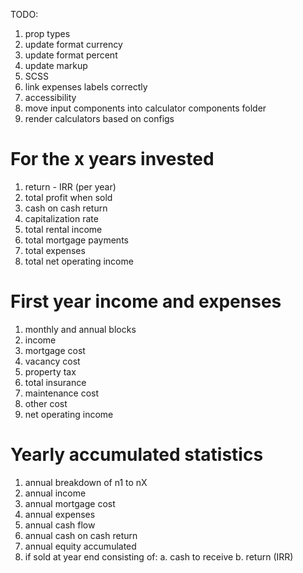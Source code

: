 TODO:

1. prop types
2. update format currency
3. update format percent
4. update markup
5. SCSS
6. link expenses labels correctly
7. accessibility
8. move input components into calculator components folder
9. render calculators based on configs

<!-- results data -->

# For the x years invested

1. return - IRR (per year)
2. total profit when sold
3. cash on cash return
4. capitalization rate
5. total rental income
6. total mortgage payments
7. total expenses
8. total net operating income

# First year income and expenses

1. monthly and annual blocks
1. income
1. mortgage cost
1. vacancy cost
1. property tax
1. total insurance
1. maintenance cost
1. other cost
1. net operating income

# Yearly accumulated statistics

1. annual breakdown of n1 to nX
2. annual income
3. annual mortgage cost
4. annual expenses
5. annual cash flow
6. annual cash on cash return
7. annual equity accumulated
8. if sold at year end consisting of:
   a. cash to receive
   b. return (IRR)
